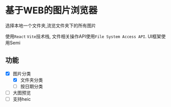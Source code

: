# 基于WEB的图片浏览器

选择本地一个文件夹,流览文件夹下的所有图片

使用`React` `Vite`技术栈, 文件相关操作API使用`File System Access API`. UI框架使用Semi

## 功能

- [x] 图片分类
    - [x] 文件夹分类
    - [ ] 按日期分类
- [ ] 大图预览
- [ ] 支持heic
